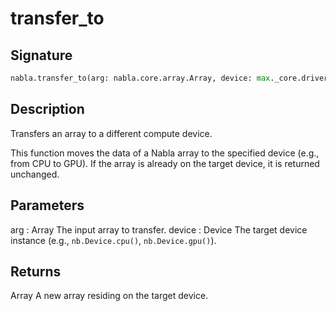 # transfer_to

## Signature

```python
nabla.transfer_to(arg: nabla.core.array.Array, device: max._core.driver.Device) -> nabla.core.array.Array
```

## Description

Transfers an array to a different compute device.

This function moves the data of a Nabla array to the specified device
(e.g., from CPU to GPU). If the array is already on the target device,
it is returned unchanged.

Parameters
----------
arg : Array
The input array to transfer.
device : Device
The target device instance (e.g., `nb.Device.cpu()`, `nb.Device.gpu()`).

Returns
-------
Array
A new array residing on the target device.

